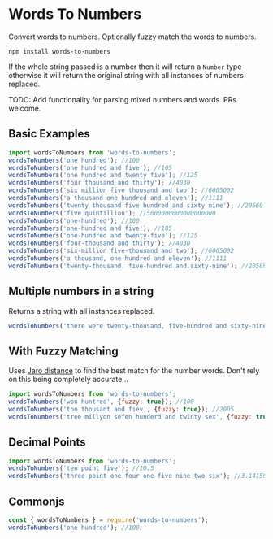 # Words To Numbers

Convert words to numbers. Optionally fuzzy match the words to numbers.

```
npm install words-to-numbers
```

If the whole string passed is a number then it will return a `Number` type otherwise it will return the original string with all instances of numbers replaced.

TODO: Add functionality for parsing mixed numbers and words. PRs welcome.

## Basic Examples

```javascript
import wordsToNumbers from 'words-to-numbers';
wordsToNumbers('one hundred'); //100
wordsToNumbers('one hundred and five'); //105
wordsToNumbers('one hundred and twenty five'); //125
wordsToNumbers('four thousand and thirty'); //4030
wordsToNumbers('six million five thousand and two'); //6005002
wordsToNumbers('a thousand one hundred and eleven'); //1111
wordsToNumbers('twenty thousand five hundred and sixty nine'); //20569
wordsToNumbers('five quintillion'); //5000000000000000000
wordsToNumbers('one-hundred'); //100
wordsToNumbers('one-hundred and five'); //105
wordsToNumbers('one-hundred and twenty-five'); //125
wordsToNumbers('four-thousand and thirty'); //4030
wordsToNumbers('six-million five-thousand and two'); //6005002
wordsToNumbers('a thousand, one-hundred and eleven'); //1111
wordsToNumbers('twenty-thousand, five-hundred and sixty-nine'); //20569
```

## Multiple numbers in a string

Returns a string with all instances replaced.

```javascript
wordsToNumbers('there were twenty-thousand, five-hundred and sixty-nine X in the five quintillion Y')) // 'there were 20569 X in the 5000000000000000000 Y'
```

## With Fuzzy Matching

Uses [Jaro distance](http://yomguithereal.github.io/clj-fuzzy/javascript.html#jaro) to find the best match for the number words. Don't rely on this being completely accurate...

```javascript
import wordsToNumbers from 'words-to-numbers';
wordsToNumbers('won huntred', {fuzzy: true}); //100
wordsToNumbers('too thousant and fiev', {fuzzy: true}); //2005
wordsToNumbers('tree millyon sefen hunderd and twinty sex', {fuzzy: true}); //3000726
```

## Decimal Points

```javascript
import wordsToNumbers from 'words-to-numbers';
wordsToNumbers('ten point five'); //10.5
wordsToNumbers('three point one four one five nine two six'); //3.1415926
```

## Commonjs

```javascript
const { wordsToNumbers } = require('words-to-numbers');
wordsToNumbers('one hundred'); //100;
```
